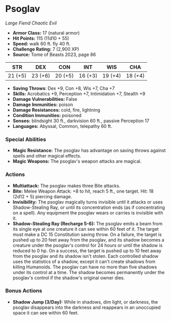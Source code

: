 # Psoglav

*Large* *Fiend* *Chaotic Evil*

- **Armor Class:** 17 (natural armor)
- **Hit Points:** 115 (11d10 + 55)
- **Speed:** walk 60 ft. fly 40 ft.
- **Challenge Rating:** 7 (2,900 XP)
- **Source:** Tome of Beasts 2023, page 86

| STR | DEX | CON | INT | WIS | CHA |
| --- | --- | --- | --- | --- | --- |
| 21 (+5) | 23 (+6) | 20 (+5) | 16 (+3) | 19 (+4) | 18 (+4) |

- **Saving Throws**: Dex +9, Con +8, Wis +7, Cha +7
- **Skills:** Acrobatics +9, Perception +7, Intimidation +7, Stealth +9
- **Damage Vulnerabilities:** False
- **Damage Immunities:** poison
- **Damage Resistances:** cold, fire, lightning
- **Condition Immunities:** poisoned
- **Senses:** blindsight 30 ft., darkvision 60 ft., passive Perception 17
- **Languages:** Abyssal, Common, telepathy 60 ft.

### Special Abilities

- **Magic Resistance:** The psoglav has advantage on saving throws against spells and other magical effects.
- **Magic Weapons:** The psoglav's weapon attacks are magical.

### Actions

- **Multiattack:** The psoglav makes three Bite attacks.
- **Bite:** Melee Weapon Attack: +8 to hit, reach 5 ft., one target. Hit: 18 (2d12 + 5) piercing damage.
- **Invisibility:** The psoglav magically turns invisible until it attacks or uses Shadow-Stealing Ray, or until its concentration ends (as if concentrating on a spell). Any equipment the psoglav wears or carries is invisible with it.
- **Shadow-Stealing Ray (Recharge 5-6):** The psoglav emits a beam from its single eye at one creature it can see within 60 feet of it. The target must make a DC 15 Constitution saving throw. On a failure, the target is pushed up to 20 feet away from the psoglav, and its shadow becomes a creature under the psoglav's control for 24 hours or until the shadow is reduced to 0 hp. On a success, the target is pushed up to 10 feet away from the psoglav and its shadow isn't stolen. Each controlled shadow uses the statistics of a shadow, except it can't create shadows from killing Humanoids. The psoglav can have no more than five shadows under its control at a time. The shadow becomes permanently under the psoglav's control if the shadow's original owner dies.

### Bonus Actions

- **Shadow Jump (3/Day):** While in shadows, dim light, or darkness, the psoglav disappears into the darkness and reappears in an unoccupied space it can see within 60 feet.
